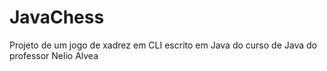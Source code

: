 # JavaChess

Projeto de um jogo de xadrez em CLI escrito em Java do curso de Java do professor Nelio Alvea

